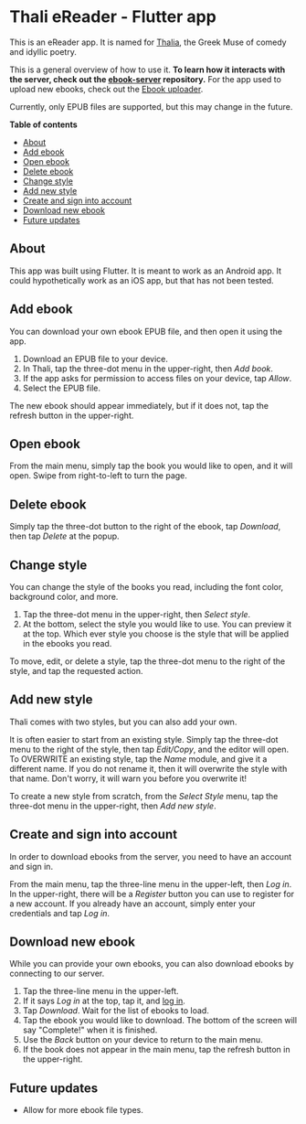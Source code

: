 # Thali eReader - Flutter app

This is an eReader app. It is named for [Thalia](https://en.wikipedia.org/wiki/Thalia_(Muse)), the Greek Muse of comedy and idyllic poetry.

This is a general overview of how to use it. **To learn how it interacts with the server, check out the [ebook-server](https://github.com/TheOmnimax/ebook-server) repository.** For the app used to upload new ebooks, check out the [Ebook uploader](https://github.com/TheOmnimax/ebook_uploader).

Currently, only EPUB files are supported, but this may change in the future.

**Table of contents**
 * [About](#about)
 * [Add ebook](#add-ebook)
 * [Open ebook](#open-ebook)
 * [Delete ebook](#delete-ebook)
 * [Change style](#change-style)
 * [Add new style](#add-new-style)
 * [Create and sign into account](#create-and-sign-into-account)
 * [Download new ebook](#download-new-ebook)
 * [Future updates](#future-updates)

## About

This app was built using Flutter. It is meant to work as an Android app. It could hypothetically work as an iOS app, but that has not been tested.

## Add ebook

You can download your own ebook EPUB file, and then open it using the app.

1. Download an EPUB file to your device.
1. In Thali, tap the three-dot menu in the upper-right, then *Add book*.
1. If the app asks for permission to access files on your device, tap *Allow*.
1. Select the EPUB file.

The new ebook should appear immediately, but if it does not, tap the refresh button in the upper-right.

## Open ebook

From the main menu, simply tap the book you would like to open, and it will open. Swipe from right-to-left to turn the page.

## Delete ebook

Simply tap the three-dot button to the right of the ebook, tap *Download*, then tap *Delete* at the popup.

## Change style

You can change the style of the books you read, including the font color, background color, and more.

1. Tap the three-dot menu in the upper-right, then *Select style*.
1. At the bottom, select the style you would like to use. You can preview it at the top. Which ever style you choose is the style that will be applied in the ebooks you read.

To move, edit, or delete a style, tap the three-dot menu to the right of the style, and tap the requested action.

## Add new style

Thali comes with two styles, but you can also add your own.

It is often easier to start from an existing style. Simply tap the three-dot menu to the right of the style, then tap *Edit/Copy*, and the editor will open. To OVERWRITE an existing style, tap the *Name* module, and give it a different name. If you do not rename it, then it will overwrite the style with that name. Don't worry, it will warn you before you overwrite it!

To create a new style from scratch, from the *Select Style* menu, tap the three-dot menu in the upper-right, then *Add new style*.

## Create and sign into account

In order to download ebooks from the server, you need to have an account and sign in.

From the main menu, tap the three-line menu in the upper-left, then *Log in*. In the upper-right, there will be a *Register* button you can use to register for a new account. If you already have an account, simply enter your credentials and tap *Log in*.

## Download new ebook

While you can provide your own ebooks, you can also download ebooks by connecting to our server.

1. Tap the three-line menu in the upper-left.
1. If it says *Log in* at the top, tap it, and [log in](#create-and-sign-into-account).
1. Tap *Download*. Wait for the list of ebooks to load.
1. Tap the ebook you would like to download. The bottom of the screen will say "Complete!" when it is finished.
1. Use the *Back* button on your device to return to the main menu.
1. If the book does not appear in the main menu, tap the refresh button in the upper-right.

## Future updates

 * Allow for more ebook file types.